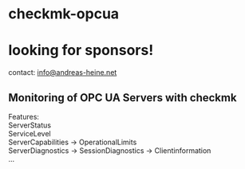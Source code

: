 # checkmk-opcua   
  
# looking for sponsors!      
contact: info@andreas-heine.net    
  
## Monitoring of OPC UA Servers with checkmk  
Features:    
ServerStatus  
ServiceLevel  
ServerCapabilities -> OperationalLimits  
ServerDiagnostics -> SessionDiagnostics -> Clientinformation  
...  
